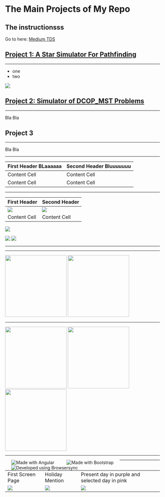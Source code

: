 # The Main Projects of My Repo

## The instructionsss

Go to here: [Medium TDS](https://towardsdatascience.com/9-minutes-to-a-data-science-portfolio-website-80b79ced6c54)

## [Project 1: A Star Simulator For Pathfinding](https://github.com/Arseni1919/A_star_simulator) 
---
* one 
* two

![](/images/positions_by_state.png)


## [Project 2: Simulator of DCOP_MST Problems](https://github.com/Arseni1919/simulator_dcop_mst) 
---
Bla Bla

## Project 3
---

Bla Bla

---

| First Header BLaaaaaa  | Second Header Bluuuuuuu|
| ------------- | ------------- |
| Content Cell  | Content Cell  |
| Content Cell  | Content Cell  |

---

| First Header  | Second Header |
| ------------- | ------------- |
| ![](/images/2462300.png) | ![](/images/2462300.png) |
| Content Cell  | Content Cell  |


![](/images/matrix_results.png)

![](/images/2462300.png) ![](/images/2462300.png)

---

---

<img src="/images/2462300.png" width="200"> <img src="/images/2462300.png" width="200">

---

<p float="left">
  <img src="/images/2462300.png" width="200">
  <img src="/images/2462300.png" width="200">
  <img src="/images/2462300.png" width="200">
</p>

---

<img align="left" src="/images/2462300.png" alt="Made with Angular" title="Angular" hspace="20"/>
<img align="left" src="/images/2462300.png" alt="Made with Bootstrap" title="Bootstrap" hspace="20"/>
<img align="left" src="/images/2462300.png" alt="Developed using Browsersync" title="Browsersync" hspace="20"/>

---

<table>
  <tr>
    <td>First Screen Page</td>
     <td>Holiday Mention</td>
     <td>Present day in purple and selected day in pink</td>
  </tr>
  <tr>
    <td valign="top"><img src="/images/2462300.png"></td>
    <td valign="top"><img src="/images/2462300.png"></td>
    <td valign="top"><img src="/images/2462300.png"></td>
  </tr>
 </table>
